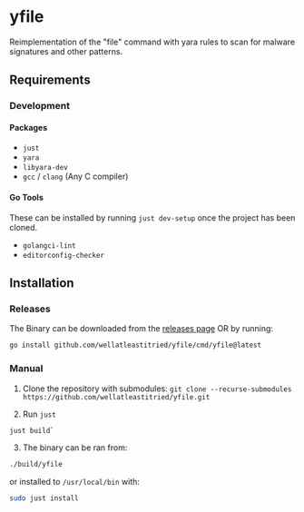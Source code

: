 # yfile

Reimplementation of the "file" command with yara rules to scan for malware signatures and other patterns.

## Requirements

### Development

#### Packages
- `just`
- `yara`
- `libyara-dev`
- `gcc` / `clang` (Any C compiler)

#### Go Tools
These can be installed by running `just dev-setup` once the project has been cloned.
- `golangci-lint`
- `editorconfig-checker`

## Installation

### Releases
The Binary can be downloaded from the [releases page](https://github.com/wellatleastitried/yfile/releases) OR by running:
```bash
go install github.com/wellatleastitried/yfile/cmd/yfile@latest
```

### Manual
1. Clone the repository with submodules:
`git clone --recurse-submodules https://github.com/wellatleastitried/yfile.git`

2. Run `just`
```bash
just build`
```

3. The binary can be ran from:
```bash
./build/yfile
```
or installed to `/usr/local/bin` with:
```bash
sudo just install
```
